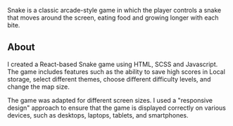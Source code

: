 Snake is a classic arcade-style game in which the player controls a snake that moves around the screen, eating food and growing longer with each bite.

## About
I created a React-based Snake game using HTML, SCSS and Javascript. The game includes features such as the ability to save high scores in Local storage, select different themes, choose different difficulty levels, and change the map size.

The game was adapted for different screen sizes. I used a "responsive design" approach to ensure that the game is displayed correctly on various devices, such as desktops, laptops, tablets, and smartphones.

